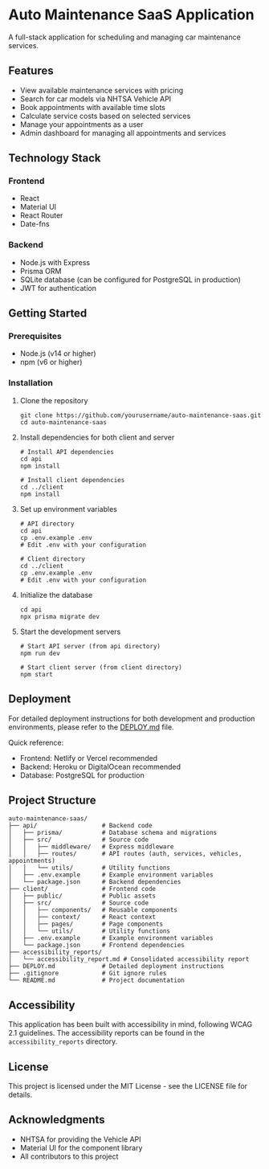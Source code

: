 # Auto Maintenance SaaS Application

A full-stack application for scheduling and managing car maintenance services.

## Features

- View available maintenance services with pricing
- Search for car models via NHTSA Vehicle API
- Book appointments with available time slots
- Calculate service costs based on selected services
- Manage your appointments as a user
- Admin dashboard for managing all appointments and services

## Technology Stack

### Frontend

- React
- Material UI
- React Router
- Date-fns

### Backend

- Node.js with Express
- Prisma ORM
- SQLite database (can be configured for PostgreSQL in production)
- JWT for authentication

## Getting Started

### Prerequisites

- Node.js (v14 or higher)
- npm (v6 or higher)

### Installation

1. Clone the repository

   ```
   git clone https://github.com/yourusername/auto-maintenance-saas.git
   cd auto-maintenance-saas
   ```

2. Install dependencies for both client and server

   ```
   # Install API dependencies
   cd api
   npm install

   # Install client dependencies
   cd ../client
   npm install
   ```

3. Set up environment variables

   ```
   # API directory
   cd api
   cp .env.example .env
   # Edit .env with your configuration

   # Client directory
   cd ../client
   cp .env.example .env
   # Edit .env with your configuration
   ```

4. Initialize the database

   ```
   cd api
   npx prisma migrate dev
   ```

5. Start the development servers

   ```
   # Start API server (from api directory)
   npm run dev

   # Start client server (from client directory)
   npm start
   ```

## Deployment

For detailed deployment instructions for both development and production environments, please refer to the [DEPLOY.md](DEPLOY.md) file.

Quick reference:

- Frontend: Netlify or Vercel recommended
- Backend: Heroku or DigitalOcean recommended
- Database: PostgreSQL for production

## Project Structure

```
auto-maintenance-saas/
├── api/                  # Backend code
│   ├── prisma/           # Database schema and migrations
│   ├── src/              # Source code
│   │   ├── middleware/   # Express middleware
│   │   ├── routes/       # API routes (auth, services, vehicles, appointments)
│   │   └── utils/        # Utility functions
│   ├── .env.example      # Example environment variables
│   └── package.json      # Backend dependencies
├── client/               # Frontend code
│   ├── public/           # Public assets
│   ├── src/              # Source code
│   │   ├── components/   # Reusable components
│   │   ├── context/      # React context
│   │   ├── pages/        # Page components
│   │   └── utils/        # Utility functions
│   ├── .env.example      # Example environment variables
│   └── package.json      # Frontend dependencies
├── accessibility_reports/
│   └── accessibility_report.md # Consolidated accessibility report
├── DEPLOY.md             # Detailed deployment instructions
├── .gitignore            # Git ignore rules
└── README.md             # Project documentation
```

## Accessibility

This application has been built with accessibility in mind, following WCAG 2.1 guidelines. The accessibility reports can be found in the `accessibility_reports` directory.

## License

This project is licensed under the MIT License - see the LICENSE file for details.

## Acknowledgments

- NHTSA for providing the Vehicle API
- Material UI for the component library
- All contributors to this project
